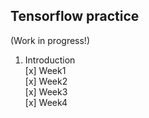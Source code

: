 ## Tensorflow practice  

(Work in progress!)  

1. Introduction  
[x] Week1  
[x] Week2  
[x] Week3  
[x] Week4  